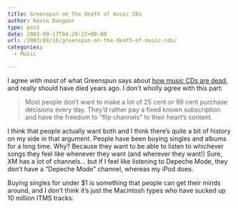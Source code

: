 ```yaml
---
title: Greenspun on the death of music CDs
author: Kevin Dangoor
type: post
date: 2003-09-17T04:29:22+00:00
url: /2003/09/16/greenspun-on-the-death-of-music-cds/
categories:
  - Music

---
```

I agree with _most_ of what Greenspun says about [how music CDs are dead][1], and really should have died years ago. I don&#8217;t wholly agree with this part:

> Most people don&#8217;t want to make a lot of 25 cent or 99 cent purchase decisions every day. They&#8217;d rather pay a fixed known subscription and have the freedom to &#8220;flip channels&#8221; to their heart&#8217;s content.

I think that people actually want both and I think there&#8217;s quite a bit of history on my side in that argument. People have been buying singles and albums for a long time. Why? Because they want to be able to listen to whichever songs they feel like whenever they want (and wherever they want!) Sure, XM has a lot of channels&#8230; but if I feel like listening to Depeche Mode, they don&#8217;t have a &#8220;Depeche Mode&#8221; channel, whereas my iPod does.
  
Buying singles for under $1 is something that people can get their minds around, and I don&#8217;t think it&#8217;s just the Macintosh types who have sucked up 10 million ITMS tracks.

 [1]: http://blogs.law.harvard.edu/philg/2003/09/05#a1506 "Philip Greenspun's Weblog:"